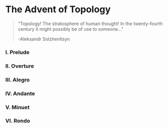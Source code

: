 # The Advent of Topology

> "Topology! The stratosphere of human thought! In the twenty-fourth century it might possibly be of use to someone..."
>
> -Aleksandr Solzhenitsyn



### I. Prelude



### II. Overture



### III. Alegro



### IV. Andante



### V. Minuet



### VI. Rondo





